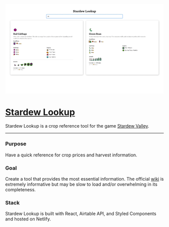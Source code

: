 
![Stardew Lookup preview](./stardew.gif)

# [Stardew Lookup](https://stardew-lookup.netlify.com/)

Stardew Lookup is a crop reference tool for the game [Stardew Valley](https://www.stardewvalley.net/).

---
### Purpose
Have a quick reference for crop prices and harvest information.

### Goal 
Create a tool that provides the most essential information. The official [wiki](https://stardewvalleywiki.com/Stardew_Valley_Wiki) is extremely informative but may be slow to load and/or overwhelming in its completeness.

### Stack
Stardew Lookup is built with React, Airtable API, and Styled Components and hosted on Netlify. 
